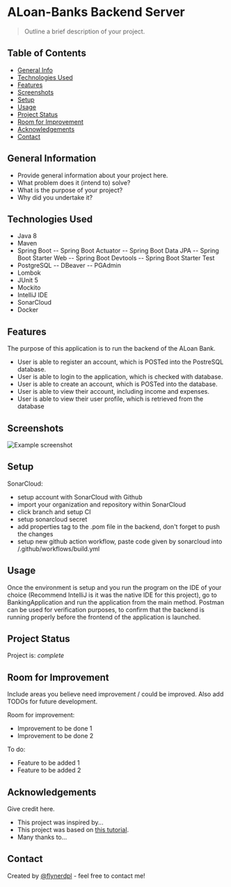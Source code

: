 # ALoan-Banks Backend Server
> Outline a brief description of your project.

## Table of Contents
* [General Info](#general-information)
* [Technologies Used](#technologies-used)
* [Features](#features)
* [Screenshots](#screenshots)
* [Setup](#setup)
* [Usage](#usage)
* [Project Status](#project-status)
* [Room for Improvement](#room-for-improvement)
* [Acknowledgements](#acknowledgements)
* [Contact](#contact)
<!-- * [License](#license) -->


## General Information
- Provide general information about your project here.
- What problem does it (intend to) solve?
- What is the purpose of your project?
- Why did you undertake it?
<!-- You don't have to answer all the questions - just the ones relevant to your project. -->


## Technologies Used
- Java 8
- Maven
- Spring Boot
-- Spring Boot Actuator
-- Spring Boot Data JPA
-- Spring Boot Starter Web
-- Spring Boot Devtools
-- Spring Boot Starter Test
- PostgreSQL
-- DBeaver
-- PGAdmin
- Lombok
- JUnit 5
- Mockito
- IntelliJ IDE
- SonarCloud
- Docker


## Features
The purpose of this application is to run the backend of the ALoan Bank. 
- User is able to register an account, which is POSTed into the PostreSQL database.
- User is able to login to the application, which is checked with database.
- User is able to create an account, which is POSTed into the database.
- User is able to view their account, including income and expenses. 
- User is able to view their user profile, which is retrieved from the database


## Screenshots
![Example screenshot](./img/screenshot.png)
<!-- If you have screenshots you'd like to share, include them here. -->


## Setup
SonarCloud:
  - setup account with SonarCloud with Github
  - import your organization and repository within SonarCloud
  - click branch and setup CI
  - setup sonarcloud secret
  - add properties tag to the .pom file in the backend, don't forget to push the changes
  - setup new github action workflow, paste code given by sonarcloud into /.github/workflows/build.yml


## Usage
Once the environment is setup and you run the program on the IDE of your choice (Recommend IntelliJ is it was the native IDE for this project), go to BankingApplication and run the application from the main method. Postman can be used for verification purposes, to confirm that the backend is running properly before the frontend of the application is launched. 


## Project Status
Project is: _complete_


## Room for Improvement
Include areas you believe need improvement / could be improved. Also add TODOs for future development.

Room for improvement:
- Improvement to be done 1
- Improvement to be done 2

To do:
- Feature to be added 1
- Feature to be added 2


## Acknowledgements
Give credit here.
- This project was inspired by...
- This project was based on [this tutorial](https://www.example.com).
- Many thanks to...


## Contact
Created by [@flynerdpl](https://www.flynerd.pl/) - feel free to contact me!


<!-- Optional -->
<!-- ## License -->
<!-- This project is open source and available under the [... License](). -->

<!-- You don't have to include all sections - just the one's relevant to your project -->
